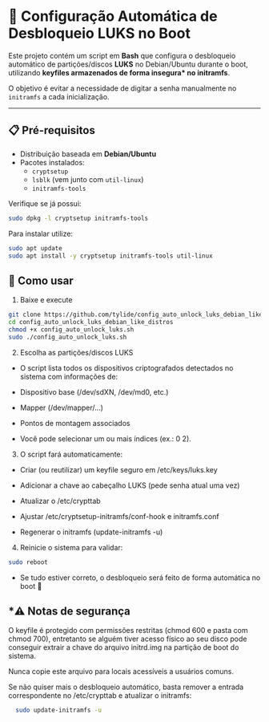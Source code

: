 # 🔐 Configuração Automática de Desbloqueio LUKS no Boot

Este projeto contém um script em **Bash** que configura o desbloqueio automático de partições/discos **LUKS** no Debian/Ubuntu durante o boot, utilizando **keyfiles armazenados de forma insegura\* no initramfs**.  

O objetivo é evitar a necessidade de digitar a senha manualmente no `initramfs` a cada inicialização.

---

## 📋 Pré-requisitos

- Distribuição baseada em **Debian/Ubuntu**
- Pacotes instalados:
  - `cryptsetup`
  - `lsblk` (vem junto com `util-linux`)
  - `initramfs-tools`

Verifique se já possui:
```bash
sudo dpkg -l cryptsetup initramfs-tools
```

Para instalar utilize:
```bash
sudo apt update
sudo apt install -y cryptsetup initramfs-tools util-linux
```

## 🚀 Como usar

1. Baixe e execute
```bash
git clone https://github.com/tylide/config_auto_unlock_luks_debian_like_distros.git
cd config_auto_unlock_luks_debian_like_distros
chmod +x config_auto_unlock_luks.sh
sudo ./config_auto_unlock_luks.sh
```

2. Escolha as partições/discos LUKS
  - O script lista todos os dispositivos criptografados detectados no sistema com informações de:

  - Dispositivo base (/dev/sdXN, /dev/md0, etc.)

  - Mapper (/dev/mapper/...)

  - Pontos de montagem associados

  - Você pode selecionar um ou mais índices (ex.: 0 2).

3. O script fará automaticamente:

  - Criar (ou reutilizar) um keyfile seguro em /etc/keys/luks.key

  - Adicionar a chave ao cabeçalho LUKS (pede senha atual uma vez)

  - Atualizar o /etc/crypttab

  - Ajustar /etc/cryptsetup-initramfs/conf-hook e initramfs.conf

  - Regenerar o initramfs (update-initramfs -u)

4. Reinicie o sistema para validar:
```bash
sudo reboot
```
  - Se tudo estiver correto, o desbloqueio será feito de forma automática no boot 🚀

## \*⚠️ Notas de segurança

O keyfile é protegido com permissões restritas (chmod 600 e pasta com chmod 700), entretanto se alguém tiver acesso físico ao seu disco pode conseguir extrair a chave do arquivo initrd.img na partição de boot do sistema.

Nunca copie este arquivo para locais acessíveis a usuários comuns.

Se não quiser mais o desbloqueio automático, basta remover a entrada correspondente no /etc/crypttab e atualizar o initramfs:
```bash
  sudo update-initramfs -u
```
